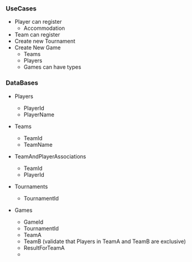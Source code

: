 ### UseCases 
- Player can register 
    - Accommodation 
- Team can register 
- Create new Tournament 
- Create New Game 
    - Teams 
    - Players 
    - Games can have types 


### DataBases 
- Players 
    - PlayerId 
    - PlayerName 

- Teams
    - TeamId 
    - TeamName 

- TeamAndPlayerAssociations 
    - TeamId 
    - PlayerId 

- Tournaments
    - TournamentId 

- Games
    - GameId
    - TournamentId 
    - TeamA 
    - TeamB (validate that Players in TeamA and TeamB are exclusive)
    - ResultForTeamA 
    - 